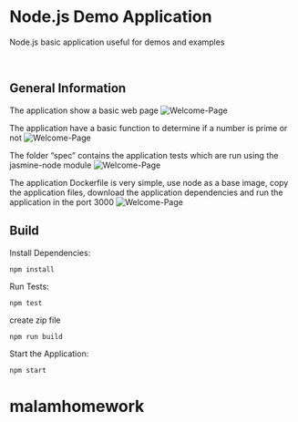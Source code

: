 # Node.js Demo Application
Node.js basic application useful for demos and examples

&nbsp;

## General Information

The application show a basic web page
![Welcome-Page](https://github.com/selaworkshops/npm-demo-app/blob/master/Images/Image1.png?raw=true)

The application have a basic function to determine if a number is prime or not
![Welcome-Page](https://github.com/selaworkshops/npm-demo-app/blob/master/Images/Image2.png?raw=true)

The folder “spec” contains the application tests which are run using the jasmine-node module
![Welcome-Page](https://github.com/selaworkshops/npm-demo-app/blob/master/Images/Image3.png?raw=true)

The application Dockerfile is very simple, use node as a base image, copy the application files, download the application dependencies and run the application in the port 3000
![Welcome-Page](https://github.com/selaworkshops/npm-demo-app/blob/master/Images/Image4.png?raw=true)

## Build

Install Dependencies:
```
npm install
```

Run Tests:
```
npm test
```

create zip file
```
npm run build
```

Start the Application:
```
npm start
```

# malamhomework
